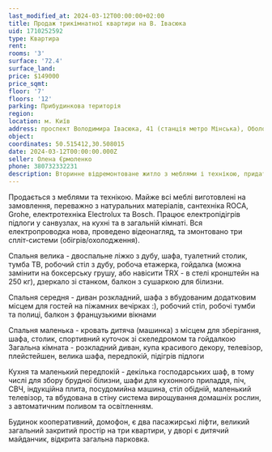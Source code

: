 ```yaml
---
last_modified_at: 2024-03-12T00:00:00+02:00
title: Продаж трикімнатної квартири на В. Івасюка
uid: 1710252592
type: Квартира
rent:
rooms: '3'
surface: '72.4'
surface_land:
price: $149000
price_sqmt:
floor: '7'
floors: '12'
parking: Прибудинкова територія
region:
location: м. Київ
address: проспект Володимира Івасюка, 41 (станція метро Мінська), Оболонський район
object:
coordinates: 50.515412,30.508015
date: 2024-03-12T00:00:00.000Z
seller: Олена Єрмоленко
phone: 380732332231
description: Вторинне відремонтоване житло з меблями і технікою, придатне і готове для проживання
---
```


Продається з меблями та технікою. Майже всі меблі виготовлені на замовлення, переважно з натуральних матеріалів, сантехніка ROCA, Grohe, електротехніка Electrolux та Bosch. Працює електропідігрів підлоги у санвузлах, на кухні та в загальній кімнаті. Вся електропроводка нова, проведено відеонагляд, та змонтовано три спліт-системи (обігрів/охолодження).

Спальня велика - двоспальне ліжко з дубу, шафа, туалетний столик, тумба ТВ, робочий стіл з дубу, робоча етажерка, гойдалка (можна замінити на боксерську грушу, або навісити TRX - в стелі кронштейн на 250 кг), дзеркало зі станком, балкон з сушаркою для білизни.

Спальня середня - диван розкладний, шафа з вбудованим додатковим місцем для гостей на піжамних вечірках :), робочий стіл, робочі тумби та полиці, балкон з французькими вікнами

Спальня маленька - кровать дитяча (машинка) з місцем для зберігання, шафа, столик, спортивний куточок зі скеледромом та гойдалкою Загальна кімната - розкладний диван, купа красивого декору, телевізор, плейстейшен, велика шафа, передпокій, підігрів підлоги

Кухня та маленький передпокій - декілька господарських шаф, в тому числі для збору брудної білизни, шафи для кухонного приладдя, піч, СВЧ, індукційна плита, посудомийна машина, стіл обідній, маленький телевізор, та вбудована в стіну система вирощування домашніх рослин, з автоматичним поливом та освітленням.

Будинок кооперативний, домофон, є два пасажирські ліфти, великий загальний закритий простір на три квартири, у дворі є дитячий майданчик, відкрита загальна парковка.
